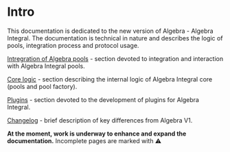 # Intro

This documentation is dedicated to the new version of Algebra - Algebra Integral. The documentation is technical in nature and describes the logic of pools, integration process and protocol usage.



[Intregration of Algebra pools](broken-reference) - section devoted to integration and interaction with Algebra Integral pools.&#x20;

[Core logic](broken-reference) - section describing the internal logic of Algebra Integral core (pools and pool factory).&#x20;

[Plugins](broken-reference) - section devoted to the development of plugins for Algebra Integral.

[Changelog](changelog.md) - brief description of key differences from Algebra V1.



**At the moment, work is underway to enhance and expand the documentation.**  Incomplete pages are marked with :warning:
